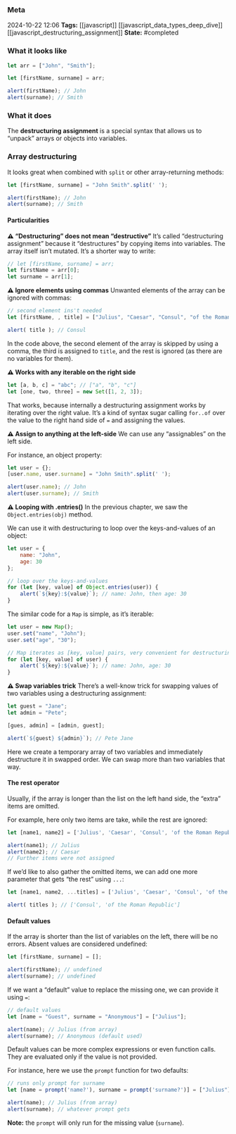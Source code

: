 ### Meta
2024-10-22 12:06
**Tags:** [[javascript]] [[javascript_data_types_deep_dive]] [[javascript_destructuring_assignment]]
**State:** #completed 

### What it looks like
```JavaScript title:app.js
let arr = ["John", "Smith"];

let [firstName, surname] = arr;

alert(firstName); // John
alert(surname); // Smith
```

### What it does
The **destructuring assignment** is a special syntax that allows us to “unpack” arrays or objects into variables.

### Array destructuring
It looks great when combined with `split` or other array-returning methods:

```JavaScript title:app.js
let [firstName, surname] = "John Smith".split(' ');

alert(firstName); // John
alert(surname); // Smith
```

#### Particularities
**⚠️ “Destructuring” does not mean “destructive”**
It’s called “destructuring assignment” because it “destructures” by copying items into variables. The array itself isn’t mutated. It’s a shorter way to write:

```JavaScript title:app.js
// let [firstName, surname] = arr;
let firstName = arr[0];
let surname = arr[1];
```


**⚠️ Ignore elements using commas**
Unwanted elements of the array can be ignored with commas:

```JavaScript title:app.js
// second element ins't needed
let [firstName, , title] = ["Julius", "Caesar", "Consul", "of the Roman Republic"];

alert( title ); // Consul
```

In the code above, the second element of the array is skipped by using a comma, the third is assigned to `title`, and the rest is ignored (as there are no variables for them).

**⚠️ Works with any iterable on the right side**

```JavaScript title:app.js
let [a, b, c] = "abc"; // ["a", "b", "c"]
let [one, two, three] = new Set([1, 2, 3]);
```

That works, because internally a destructuring assignment works by iterating over the right value. It’s a kind of syntax sugar calling `for..of` over the value to the right hand side of `=` and assigning the values.

**⚠️ Assign to anything at the left-side**
We can use any “assignables” on the left side.

For instance, an object property:

```JavaScript title:app.js
let user = {};
[user.name, user.surname] = "John Smith".split(' ');

alert(user.name); // John
alert(user.surname); // Smith
```

**⚠️ Looping with .entries()**
In the previous chapter, we saw the `Object.entries(obj)` method.

We can use it with destructuring to loop over the keys-and-values of an object:

```JavaScript title:app.js
let user = {
	name: "John",
	age: 30
};

// loop over the keys-and-values
for (let [key, value] of Object.entries(user)) {
	alert(`${key}:${value}`); // name: John, then age: 30
}
```

The similar code for a `Map` is simple, as it’s iterable:

```JavaScript title:app.js
let user = new Map();
user.set("name", "John");
user.set("age", "30");

// Map iterates as [key, value] pairs, very convenient for destructuring
for (let [key, value] of user) {
	alert(`${key}:${value}`); // name: John, age: 30
}
```

**⚠️ Swap variables trick**
There’s a well-know trick for swapping values of two variables using a destructuring assignment:

```JavaScript title:app.js
let guest = "Jane";
let admin = "Pete";

[gues, admin] = [admin, guest];

alert(`${guest} ${admin}`); // Pete Jane
```

Here we create a temporary array of two variables and immediately destructure it in swapped order. We can swap more than two variables that way.

#### The rest operator
Usually, if the array is longer than the list on the left hand side, the “extra” items are omitted.

For example, here only two items are take, while the rest are ignored:

```JavaScript title:app.js
let [name1, name2] = ['Julius', 'Caesar', 'Consul', 'of the Roman Republic'];

alert(name1); // Julius
alert(name2); // Caesar
// Further items were not assigned
```

If we’d like to also gather the omitted items, we can add one more parameter that gets “the rest” using `...`:

```JavaScript title:app.js
let [name1, name2, ...titles] = ['Julius', 'Caesar', 'Consul', 'of the Roman Republic'];

alert( titles ); // ['Consul', 'of the Roman Republic']
```

#### Default values
If the array is shorter than the list of variables on the left, there will be no errors. Absent values are considered undefined:

```JavaScript title:app.js
let [firstName, surname] = [];

alert(firstName); // undefined
alert(surname); // undefined
```

If we want a “default” value to replace the missing one, we can provide it using `=`:

```JavaScript title:app.js
// default values
let [name = "Guest", surname = "Anonymous"] = ["Julius"];

alert(name); // Julius (from array)
alert(surname); // Anonymous (default used)
```

Default values can be more complex expressions or even function calls. They are evaluated only if the value is not provided.

For instance, here we use the `prompt` function for two defaults:

```JavaScript title:app.js
// runs only prompt for surname
let [name = prompt('name?'), surname = prompt('surname?')] = ["Julius"];

alert(name); // Julius (from array)
alert(surname); // whatever prompt gets
```

**Note:** the `prompt` will only run for the missing value (`surname`).